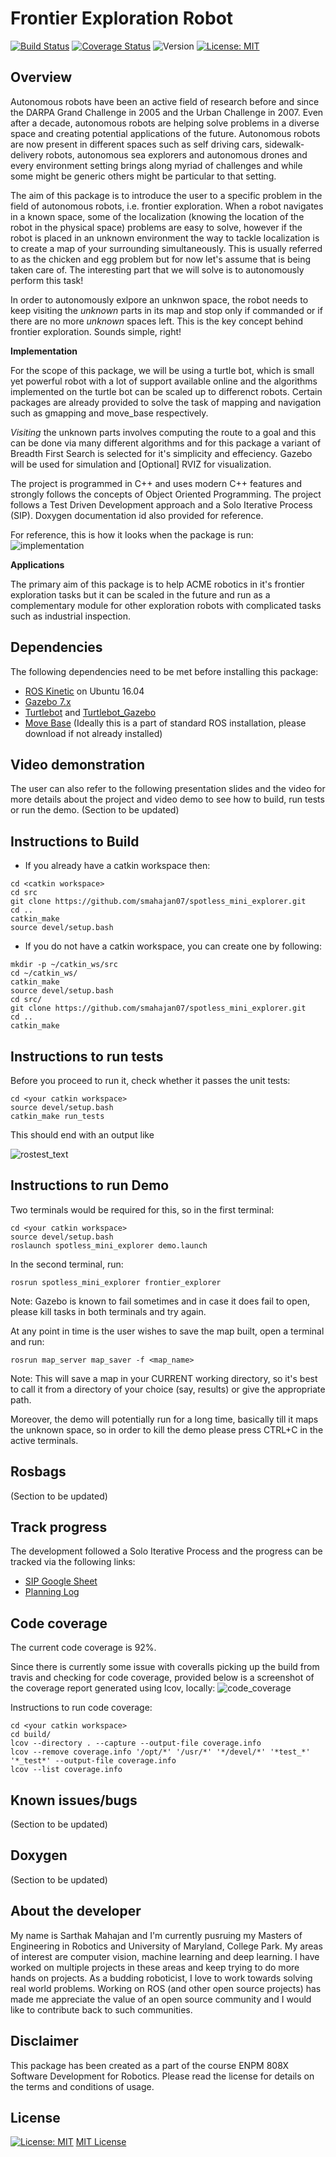 # Frontier Exploration Robot
[![Build Status](https://travis-ci.org/smahajan07/spotless_mini_explorer.svg?branch=master)](https://travis-ci.org/smahajan07/spotless_mini_explorer)
[![Coverage Status](https://coveralls.io/repos/github/smahajan07/spotless_mini_explorer/badge.svg?branch=master)](https://coveralls.io/github/smahajan07/spotless_mini_explorer?branch=master)
![Version](https://img.shields.io/badge/version-0.1-orange.svg)
[![License: MIT](https://img.shields.io/badge/License-MIT-blue.svg)](https://opensource.org/licenses/MIT)

## Overview
Autonomous robots have been an active field of research before and since the DARPA Grand Challenge in 2005 and the Urban Challenge in 2007. Even after a decade, autonomous robots are helping solve problems in a diverse space and creating potential applications of the future. Autonomous robots are now present in different spaces such as self driving cars, sidewalk-delivery robots, autonomous sea explorers and autonomous drones and every environment setting brings along myriad of challenges and while some might be generic others might be particular to that setting. 

The aim of this package is to introduce the user to a specific problem in the field of autonomous robots, i.e. frontier exploration. When a robot navigates in a known space, some of the localization (knowing the location of the robot in the physical space) problems are easy to solve, however if the robot is placed in an unknown environment the way to tackle localization is to create a map of your surrounding simultaneously. This is usually referred to as the chicken and egg problem but for now let's assume that is being taken care of. The interesting part that we will solve is to autonomously perform this task!

In order to autonomously exlpore an unknwon space, the robot needs to keep visiting the _unknown_ parts in its map and stop only if commanded or if there are no more _unknown_ spaces left. This is the key concept behind frontier exploration. Sounds simple, right!

__Implementation__

For the scope of this package, we will be using a turtle bot, which is small yet powerful robot with a lot of support available online and the algorithms implemented on the turtle bot can be scaled up to differenct robots. Certain packages are already provided to solve the task of mapping and navigation such as gmapping and move_base respectively. 

_Visiting_ the unknown parts involves computing the route to a goal and this can be done via many different algorithms and for this package a variant of Breadth First Search is selected for it's simplicity and effeciency. Gazebo will be used for simulation and [Optional] RVIZ for visualization.

The project is programmed in C++ and uses modern C++ features and strongly follows the concepts of Object Oriented Programming. The project follows a Test Driven Development approach and a Solo Iterative Process (SIP). Doxygen documentation id also provided for reference. 

For reference, this is how it looks when the package is run:
![implementation](results/sprint2/nav_with_move_base.png)

__Applications__

The primary aim of this package is to help ACME robotics in it's frontier exploration tasks but it can be scaled in the future and run as a complementary module for other exploration robots with complicated tasks such as industrial inspection.

## Dependencies
The following dependencies need to be met before installing this package:
* [ROS Kinetic](http://wiki.ros.org/ROS/Installation) on Ubuntu 16.04
* [Gazebo 7.x](http://gazebosim.org/download)
* [Turtlebot](http://wiki.ros.org/turtlebot) and [Turtlebot_Gazebo](http://wiki.ros.org/turtlebot_gazebo)
* [Move Base](http://wiki.ros.org/move_base) (Ideally this is a part of standard ROS installation, please download if not already installed)

## Video demonstration
The user can also refer to the following presentation slides and the video for more details about the project and video demo to see how to build, run tests or run the demo.
(Section to be updated)

## Instructions to Build
* If you already have a catkin workspace then:
```
cd <catkin workspace>
cd src
git clone https://github.com/smahajan07/spotless_mini_explorer.git
cd ..
catkin_make
source devel/setup.bash
```

* If you do not have a catkin workspace, you can create one by following:
```
mkdir -p ~/catkin_ws/src
cd ~/catkin_ws/
catkin_make
source devel/setup.bash
cd src/
git clone https://github.com/smahajan07/spotless_mini_explorer.git
cd ..
catkin_make
```
## Instructions to run tests
Before you proceed to run it, check whether it passes the unit tests:
```
cd <your catkin workspace>
source devel/setup.bash
catkin_make run_tests
```
This should end with an output like

![rostest_text](results/rostests.png)

## Instructions to run Demo
Two terminals would be required for this, so in the first terminal: 
```
cd <your catkin workspace>
source devel/setup.bash
roslaunch spotless_mini_explorer demo.launch
```
In the second terminal, run:
```
rosrun spotless_mini_explorer frontier_explorer
```
Note: Gazebo is known to fail sometimes and in case it does fail to open, please kill tasks in both terminals and try again.

At any point in time is the user wishes to save the map built, open a terminal and run:
```
rosrun map_server map_saver -f <map_name>
```
Note: This will save a map in your CURRENT working directory, so it's best to call it from a directory of your choice (say, results) or give the appropriate path.

Moreover, the demo will potentially run for a long time, basically till it maps the unknown space, so in order to kill the demo please press CTRL+C in the active terminals.

## Rosbags
(Section to be updated)

## Track progress
The development followed a Solo Iterative Process and the progress can be tracked via the following links:
* [SIP Google Sheet](https://docs.google.com/spreadsheets/d/1qItKc6DQDyJmSBWIZsrJj505HqRsbLVi_X6wqlamRMk/edit#gid=0)
* [Planning Log](https://docs.google.com/document/d/1M3QvbsZYWknKas6uhFjU1NELlZafBw9uz3sJWOEfes0/edit)

## Code coverage
The current code coverage is 92%.

Since there is currently some issue with coveralls picking up the build from travis and checking for code coverage, provided below is a screenshot of the coverage report generated using lcov, locally:
![code_coverage](results/lcov_coverage.png)

Instructions to run code coverage:
```
cd <your catkin workspace>
cd build/
lcov --directory . --capture --output-file coverage.info
lcov --remove coverage.info '/opt/*' '/usr/*' '*/devel/*' '*test_*' '*_test*' --output-file coverage.info
lcov --list coverage.info
```

## Known issues/bugs
(Section to be updated)

## Doxygen
(Section to be updated)

## About the developer
My name is Sarthak Mahajan and I'm currently pusruing my Masters of Engineering in Robotics and University of Maryland, College Park. My areas of interest are computer vision, machine learning and deep learning. I have worked on multiple projects in these areas and keep trying to do more hands on projects. As a budding roboticist, I love to work towards solving real world problems. Working on ROS (and other open source projects) has made me appreciate the value of an open source community and I would like to contribute back to such communities.

## Disclaimer
This package has been created as a part of the course ENPM 808X Software Development for Robotics. Please read the license for details on the terms and conditions of usage.

## License
[![License: MIT](https://img.shields.io/badge/License-MIT-blue.svg)](https://opensource.org/licenses/MIT)
[MIT License](https://github.com/smahajan07/spotless_mini_explorer/blob/master/LICENSE)
